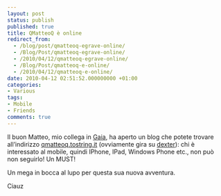 ```yaml
---
layout: post
status: publish
published: true
title: QMatteoQ è online
redirect_from: 
  - /blog/post/qmatteoq-egrave-online/
  - /Blog/Post/qmatteoq-egrave-online/
  - /2010/04/12/qmatteoq-egrave-online/
  - /Blog/Post/qmatteoq-e-online/
  - /2010/04/12/qmatteoq-e-online/
date: 2010-04-12 02:51:52.000000000 +01:00
categories:
- Various
tags:
- Mobile
- Friends
comments: true
---
```

<p>Il buon Matteo, mio collega in <a title="Gaia" href="http://www.gaia.is.it" rel="nofollow" target="_blank">Gaia</a>, ha aperto un blog che potete trovare all’indirizzo <a title="Matteo Pagani&#39;s Blog" href="http://qmatteoq.tostring.it" rel="nofollow" target="_blank">qmatteoq.tostring.it</a> (ovviamente gira su <a title="Dexter Blog Engine" href="http://dexterblogengine.codeplex.com/" rel="nofollow" target="_blank">dexter</a>): chi è interessato al mobile, quindi IPhone, IPad, Windows Phone etc., non può non seguirlo! Un MUST!</p>  <p>Un mega in bocca al lupo per questa sua nuova avventura.</p>  <p>Ciauz</p>
